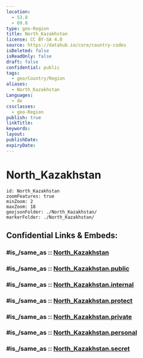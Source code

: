 ```yaml
---
location:
  - 53.8
  - 69.8
type: geo-Region
title: North_Kazakhstan
license: CC BY-SA 4.0
source: https://datahub.io/core/country-codes
isDeleted: false
isReadOnly: false
draft: false
confidential: public
tags:
  - geo/Country/Region
aliases:
  - North_Kazakhstan
Languages:
  - de
cssclasses:
  - geo-Region
publish: true
linkTitle:
keywords:
layout:
publishDate:
expiryDate:
---
```


# North_Kazakhstan

```leaflet
id: North_Kazakhstan
zoomFeatures: true 
minZoom: 2 
maxZoom: 18
geojsonFolder: ./North_Kazakhstan/
markerFolder: ./North_Kazakhstan/
```


## Confidential Links & Embeds: 

### #is_/same_as :: [North_Kazakhstan](/_Standards/Earth/Continent/Asia/Asia~Central/Kazakhstan/Counties/North_Kazakhstan.md) 

### #is_/same_as :: [North_Kazakhstan.public](/_public/Earth/Continent/Asia/Asia~Central/Kazakhstan/Counties/North_Kazakhstan.public.md) 

### #is_/same_as :: [North_Kazakhstan.internal](/_internal/Earth/Continent/Asia/Asia~Central/Kazakhstan/Counties/North_Kazakhstan.internal.md) 

### #is_/same_as :: [North_Kazakhstan.protect](/_protect/Earth/Continent/Asia/Asia~Central/Kazakhstan/Counties/North_Kazakhstan.protect.md) 

### #is_/same_as :: [North_Kazakhstan.private](/_private/Earth/Continent/Asia/Asia~Central/Kazakhstan/Counties/North_Kazakhstan.private.md) 

### #is_/same_as :: [North_Kazakhstan.personal](/_personal/Earth/Continent/Asia/Asia~Central/Kazakhstan/Counties/North_Kazakhstan.personal.md) 

### #is_/same_as :: [North_Kazakhstan.secret](/_secret/Earth/Continent/Asia/Asia~Central/Kazakhstan/Counties/North_Kazakhstan.secret.md)

